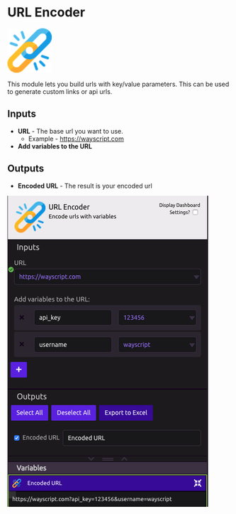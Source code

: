 # URL Encoder

![Encode urls with variables](../../.gitbook/assets/url_encoder.png)

This module lets you build urls with key/value parameters. This can be used to generate custom links or api urls.

## Inputs

* **URL** - The base url you want to use. 
  * Example - https://wayscript.com
* **Add variables to the URL**

## Outputs

* **Encoded URL** - The result is your encoded url

![](../../.gitbook/assets/url_encoder_example.png)

